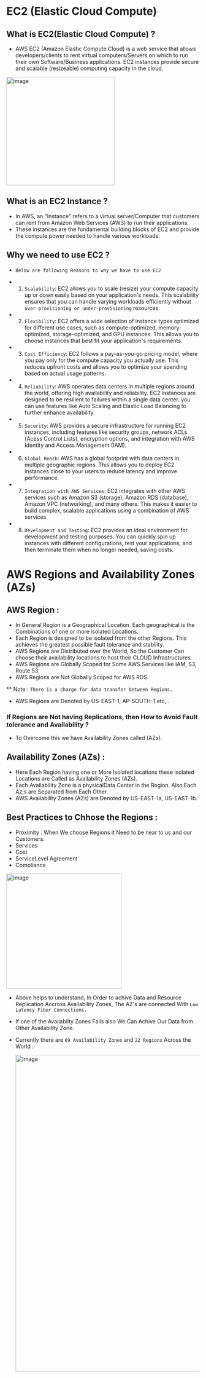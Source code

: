 # EC2 (Elastic Cloud Compute) 

## What is EC2(Elastic Cloud Compute) ? 
* AWS EC2 (Amazon Elastic Compute Cloud) is a web service that allows developers/clients to rent virtual computers/Servers on which to run their own Software/Business applications. EC2 instances provide secure and scalable (resizeable) computing capacity in the cloud.

<img width="282" alt="image" src="https://github.com/user-attachments/assets/5f0835bd-76e0-4d61-92a0-021e9ba88e9b">


## What is an EC2 Instance ?
* In AWS, an "Instance" refers to a virtual server/Computer that customers can rent from Amazon Web Services (AWS) to run their applications. 
* These instances are the fundamental building blocks of EC2 and provide the compute power needed to handle various workloads.

## Why we need to use EC2 ?
* ```Below are following Reasons to why we have to use EC2```
  
* 1. ```Scalability```: EC2 allows you to scale (resize) your compute capacity up or down easily based on your application's needs.
                  This scalability ensures that you can handle varying workloads efficiently without ```over-provisioning or under-provisioning``` resources.


* 2. ```Flexibility```: EC2 offers a wide selection of instance types optimized for different use cases, such as compute-optimized, memory-optimized, storage-optimized, and 
                        GPU instances.
                  This allows you to choose instances that best fit your application's requirements.


* 3. ```Cost Efficiency```: EC2 follows a pay-as-you-go pricing model, where you pay only for the compute capacity you actually use.
                      This reduces upfront costs and allows you to optimize your spending based on actual usage patterns.


* 4. ```Reliability```: AWS operates data centers in multiple regions around the world, offering high availability and reliability.
                  EC2 instances are designed to be resilient to failures within a single data center.
                  you can use features like Auto Scaling and Elastic Load Balancing to further enhance availability.


* 5. ```Security```: AWS provides a secure infrastructure for running EC2 instances, including features like security groups, network ACLs (Acess Control Lists), encryption                       options, and integration with AWS Identity and Access Management (IAM).


* 6. ```Global Reach```: AWS has a global footprint with data centers in multiple geographic regions.
                   This allows you to deploy EC2 instances close to your users to reduce latency and improve performance.


* 7. ```Integration with AWS Services```: EC2 integrates with other AWS services such as Amazon S3 (storage), Amazon RDS (database), Amazon VPC (networking), and many others.
                                    This makes it easier to build complex, scalable applications using a combination of AWS services.


* 8. ```Development and Testing```: EC2 provides an ideal environment for development and testing purposes. You can quickly spin up instances with different configurations, test                                 your applications, and then terminate them when no longer needed, saving costs.


# AWS Regions and Availability Zones (AZs)

## AWS Region :
* In General Region is a Geographical Location. Each geographical is the Combinations of one or more isolated Locations.
* Each Region is designed to be isolated from the other Regions. This achieves the greatest possible fault tolerance and stability.
* AWS Regions are Distributed over the World, So the Customer Can choose their availability locations to host their CLOUD Infrastructures.
* AWS Regions are Globally Scoped for Some AWS Services like IAM, S3, Route 53.
* AWS Regions are Not Globally Scoped for AWS RDS.

** Note : ```There is a charge for data transfer between Regions.```
* AWS Regions are Denoted by US-EAST-1, AP-SOUTH-1 etc,..

### If Regions are Not having Replications, then How to Avoid Fault tolerance and Availability ?

* To Overcome this we have Availability Zones called (AZs).
  
## Availability Zones (AZs) :
* Here Each Region having one or More Isolated locations these isolated Locations are 
  Called as Availability Zones (AZs).
* Each Availability Zone is a physicalData Center in the Region. Also Each Az;s are 
  Separated from Each Other.
* AWS Availability Zones (AZs) are Denoted by US-EAST-1a,  US-EAST-1b.


## Best Practices to Chhose the Regions :

* Proximity : When We choose Regions it Need to be near to us and our Customers.
* Services
* Cost
* ServiceLevel Agreement
* Compliance 

<img src="https://github.com/user-attachments/assets/99d2779a-35b5-45e3-bd21-90fec4a604ff" alt="image" style="width:300px;"/>

* Above helps to understand, In Order to achive Data and Resource Replication Accross Availability Zones, The AZ's are connected With ```Low Latency Fiber Connections. ```
* If one of the Availabilty Zones Fails also We Can Achive Our Data from Other Availability Zone.

* Currently there are ```69 Availability Zones``` and ```22 Regions``` Across the World .

  <img width="824" alt="image" src="https://github.com/user-attachments/assets/9b9d7e79-7945-4b30-a4a9-4a875aab7481">
